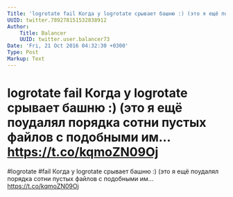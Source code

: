 ```yaml
---
Title: 'logrotate fail Когда у logrotate срывает башню :) (это я ещё поудалял порядка сотни пустых файлов с подобными им… https://t.co/kqmoZN09Oj'
UUID: twitter.789278151532838912
Author:
    Title: Balancer
    UUID: twitter.user.balancer73
Date: 'Fri, 21 Oct 2016 04:32:30 +0300'
Type: Post
Markup: Text
---
```


# logrotate fail Когда у logrotate срывает башню :) (это я ещё поудалял порядка сотни пустых файлов с подобными им… https://t.co/kqmoZN09Oj

#logrotate #fail Когда у logrotate срывает башню :)
(это я ещё поудалял порядка сотни пустых файлов с подобными
им… https://t.co/kqmoZN09Oj